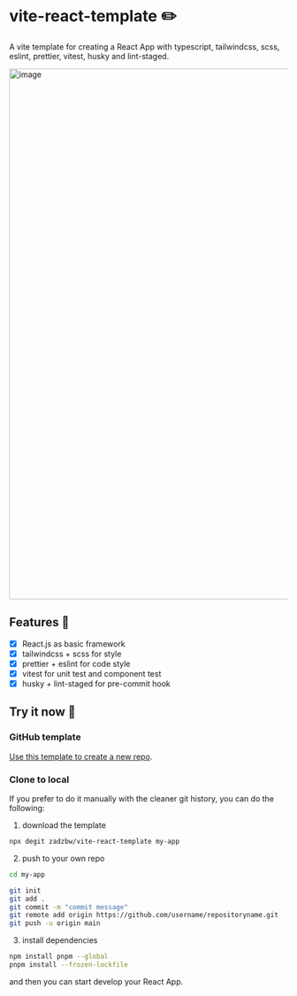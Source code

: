 # vite-react-template ✏️

A vite template for creating a React App with typescript, tailwindcss, scss, eslint, prettier, vitest, husky and lint-staged.

<img width="960" alt="image" src="https://user-images.githubusercontent.com/12731790/234902079-70cad825-731e-449d-b0f3-c5af03d0040e.png">

## Features 🎸

- [x] React.js as basic framework
- [x] tailwindcss + scss for style
- [x] prettier + eslint for code style
- [x] vitest for unit test and component test
- [x] husky + lint-staged for pre-commit hook

## Try it now 🚀

### GitHub template

[Use this template to create a new repo](https://github.com/zadzbw/vite-react-template/generate).

### Clone to local

If you prefer to do it manually with the cleaner git history, you can do the following:

1. download the template

```bash
npx degit zadzbw/vite-react-template my-app
```

2. push to your own repo

```bash
cd my-app

git init
git add .
git commit -m "commit message"
git remote add origin https://github.com/username/repositoryname.git
git push -u origin main
```

3. install dependencies

```bash
npm install pnpm --global
pnpm install --frozen-lockfile
```

and then you can start develop your React App.
